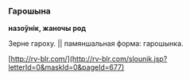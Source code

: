 ### Гарошына
**назоўнік, жаночы род**

Зерне гароху. || памяншальная форма: гарошынка.

<a rel="author">[http://rv-blr.com/](http://rv-blr.com/slounik.jsp?letterId=0&maskId=0&pageId=677)</a>
